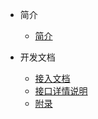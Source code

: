 <!-- docs/_sidebar.md -->

* 简介
  * [简介](/zh/)

* 开发文档
  * [接入文档](/zh/access/h5)
  * [接口详情说明](/zh/access/main)
  * [附录](/zh/access/appendix)

